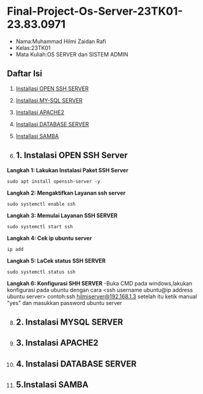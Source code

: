# Final-Project-Os-Server-23TK01-23.83.0971
- Nama:Muhammad Hilmi Zaidan Rafi
- Kelas:23TK01
- Mata Kuliah:OS SERVER dan SISTEM ADMIN

## Daftar Isi
1. [Installasi OPEN SSH SERVER](#1.-Instalasi-OPEN-SSH-SERVER)
2. [Installasi MY-SQL SERVER](#2.-Instalasi-MYSQL-SERVER)
3. [Installasi APACHE2](#3.-Instalasi-APACHE2)
4. [Installasi DATABASE SERVER](#4.-Instalasi-DATABASE-SERVER)
5. [Installasi SAMBA](#5.-Instalasi-SAMBA)

6. ## 1. Instalasi OPEN SSH Server
**Langkah 1: Lakukan Instalasi Paket SSH Server**

```
sudo apt install openssh-server -y
```
**Langkah 2: Mengaktifkan Layanan ssh server**
```
sudo systemctl enable ssh
```
**Langkah 3: Memulai Layanan SSH SERVER**

```
sudo systemctl start ssh
```
**Langkah 4: Cek ip ubuntu server**
```
ip add
```
**Langkah 5: LaCek status SSH SERVER**

```
sudo systemctl status ssh
```
**Langkah 6: Konfigurasi SHH SERVER**
-Buka CMD pada windows,lakukan konfigurasi pada ubuntu dengan cara <ssh username ubuntu@ip address ubuntu server> contoh:ssh hilmiserver@192.168.1.3
setelah itu ketik manual "yes" dan masukkan password ubuntu server


8. ## 2. Instalasi MYSQL SERVER
9. ## 3. Instalasi APACHE2
10. ## 4. Instalasi DATABASE SERVER
11. ## 5.Instalasi SAMBA
